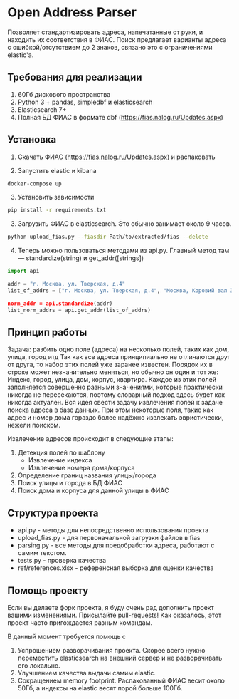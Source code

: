 # Open Address Parser
Позволяет стандартизировать адреса, напечатанные от руки, и находить их соответствия в ФИАС. 
Поиск предлагает варианты адреса с ошибкой/отсутствием до 2 знаков, связано это с ограничениями elastic'а. 

## Требования для реализации
1.	60Гб дискового пространства
2.	Python 3 + pandas, simpledbf и elasticsearch
3.	Elasticsearch 7+
4.	Полная БД ФИАС в формате dbf (https://fias.nalog.ru/Updates.aspx)

## Установка
1. Скачать ФИАС (https://fias.nalog.ru/Updates.aspx) и распаковать

2. Запустить elastic и kibana
```bash
docker-compose up
```
3. Установить зависимости
```bash
pip install -r requirements.txt
```
3. Загрузить ФИАС в elasticsearch. Это обычно занимает около 9 часов.
```bash
python upload_fias.py --fiasdir Path/to/extracted/fias --delete
```
4. Теперь можно пользоваться методами из api.py. Главный метод там — standardize(string) и get_addr([strings])
```python
import api

addr = "г. Москва, ул. Тверская, д.4"
list_of_addrs = ["г. Москва, ул. Тверская, д.4", "Москва, Коровий вал 3]

norm_addr = api.standardize(addr)
list_norm_addrs = api.get_addr(list_of_addrs)
```
## Принцип работы
Задача: разбить одно поле (адреса) на несколько полей, таких как дом, улица, город итд
Так как все адреса принципиально не отличаются друг от друга, то набор этих полей уже заранее известен. Порядок их в строке может незначительно меняться, но обычно он один и тот же: Индекс, город, улица, дом, корпус, квартира. Каждое из этих полей заполняется совершенно разными значениями, которые практически никогда не пересекаются, поэтому словарный подход здесь будет как никогда актуален.
Вся идея свести задачу извлечения полей к задаче поиска адреса в базе данных.
При этом некоторые поля, такие как адрес и номер дома гораздо более надёжно извлекать эвристически, нежели поиском. 

Извлечение адресов происходит в следующие этапы:
1.	Детекция полей по шаблону
    *	Извлечение индекса
    *	Извлечение номера дома/корпуса
2.	Определение границ названия улицы/города
3.	Поиск улицы и города в БД ФИАС
4.	Поиск дома и корпуса для данной улицы в ФИАС

## Структура проекта
- api.py - методы для непосредственно использования проекта
- upload_fias.py - для первоначальной загрузки файлов в fias
- parsing.py - все методы для предобработки адреса, работают с самим текстом.
- tests.py - проверка качества
- ref/references.xlsx - референсная выборка для оценки качества

## Помощь проекту
Если вы делаете форк проекта, я буду очень рад дополнить проект вашими изменениями. Присылайте pull-requests! Как оказалось, этот проект часто пригождается разным командам.

В данный момент требуется помощь с
1. Успрощением разворачивания проекта. Скорее всего нужно переместить elasticsearch на внешний сервер и не разворачивать его локально.
2. Улучшением качества выдачи самим elastic.
3. Сокращением memory footprint. Распакованный ФИАС весит около 50Гб, а индексы на elastic весят порой больше 100Гб.

